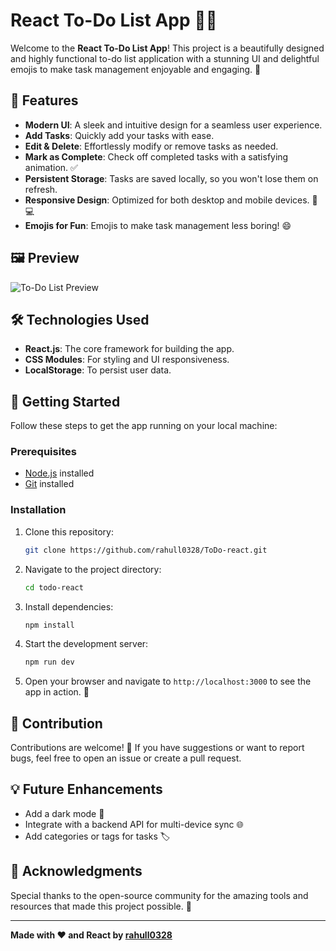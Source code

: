 # React To-Do List App 📝✨

Welcome to the **React To-Do List App**! This project is a beautifully designed and highly functional to-do list application with a stunning UI and delightful emojis to make task management enjoyable and engaging. 🚀

## 🌟 Features

- **Modern UI**: A sleek and intuitive design for a seamless user experience.
- **Add Tasks**: Quickly add your tasks with ease.
- **Edit & Delete**: Effortlessly modify or remove tasks as needed.
- **Mark as Complete**: Check off completed tasks with a satisfying animation. ✅
- **Persistent Storage**: Tasks are saved locally, so you won't lose them on refresh.
- **Responsive Design**: Optimized for both desktop and mobile devices. 📱💻
- **Emojis for Fun**: Emojis to make task management less boring! 😄

## 🖼️ Preview

![To-Do List Preview](https://via.placeholder.com/800x400.png?text=Your+App+Screenshot+Here)

## 🛠️ Technologies Used

- **React.js**: The core framework for building the app.
- **CSS Modules**: For styling and UI responsiveness.
- **LocalStorage**: To persist user data.

## 🚀 Getting Started

Follow these steps to get the app running on your local machine:

### Prerequisites

- [Node.js](https://nodejs.org/) installed
- [Git](https://git-scm.com/) installed

### Installation

1. Clone this repository:
   ```bash
   git clone https://github.com/rahull0328/ToDo-react.git
   ```

2. Navigate to the project directory:
   ```bash
   cd todo-react
   ```

3. Install dependencies:
   ```bash
   npm install
   ```

4. Start the development server:
   ```bash
   npm run dev
   ```

5. Open your browser and navigate to `http://localhost:3000` to see the app in action. 🎉

## 🤝 Contribution

Contributions are welcome! 🎉 If you have suggestions or want to report bugs, feel free to open an issue or create a pull request.

## 💡 Future Enhancements

- Add a dark mode 🌙
- Integrate with a backend API for multi-device sync 🌐
- Add categories or tags for tasks 🏷️

## 🌈 Acknowledgments

Special thanks to the open-source community for the amazing tools and resources that made this project possible. 🙌

---

**Made with ❤️ and React by [rahull0328](https://github.com/rahull0328)**
